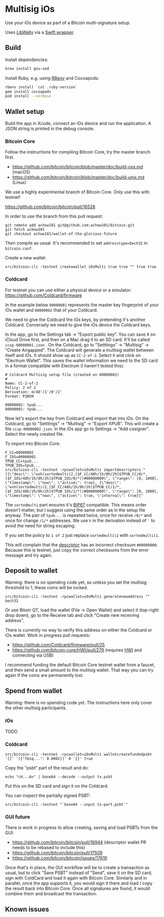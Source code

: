 # Multisig iOs

Use your iOs device as part of a Bitcoin multi-signature setup.

Uses [LibWally](https://github.com/ElementsProject/libwally-core) via a
[Swift wrapper](https://github.com/blockchain/libwally-swift).

## Build

Install dependencies:

```sh
brew install gnu-sed
```

Install Ruby, e.g. using [RBenv](https://github.com/rbenv/rbenv) and Cocoapods:

```sh
rbenv install `cat .ruby-version`
gem install cocoapods
pod install --verbose
```

## Wallet setup

Build the app in Xcode, connect an iOs device and run the application. A JSON string is printed in the debug console.

### Bitcoin Core

Follow the instructions for compiling Bitcoin Core, try the master branch first.
* https://github.com/bitcoin/bitcoin/blob/master/doc/build-osx.md (macOS)
* https://github.com/bitcoin/bitcoin/blob/master/doc/build-unix.md (Linux)

We use a highly experimental branch of Bitcoin Core. Only use this with testnet!

https://github.com/bitcoin/bitcoin/pull/16528

In order to use the branch from this pull request:

```
git remote add achow101 git@github.com:achow101/bitcoin.git
git fetch achow101
git checkout achow101/wallet-of-the-glorious-future
```

Then compile as usual. It's recommended to set `addresstype=bech32` in `bitcoin.conf`.

Create a new wallet:

```
src/bitcoin-cli -testnet createwallet iOsMulti true true "" true true
```

### Coldcard

For testnet you can use either a physical device or a simulator: https://github.com/Coldcard/firmware

In the example below `00000001` represents the master key fingerprint of your iOs wallet and `00000002` that of your Coldcard.

We need to give the Coldcard the iOs keys, by pretending it's another Coldcard. Conversely we need to give the iOs device the Coldcard keys.

In the app, go to the Settings tab -> "Export public key". You can save it on iCloud Drive first, and then on a Mac drag it to an SD card. It'll be called  `ccxp-00000001.json` . On the Coldcard, go to "Setttings" -> "Multisig"  -> "Create Airgapped". The Coldcard will generate a multisig wallet between itself and iOs. It should show up as `CC-2-of-2`. Select it and click on "Electrum Wallet". This saves the wallet information we need to the SD card in a format compatible with Electrum (I haven't tested this):

```
# Coldcard Multisig setup file (created on 00000002)
#
Name: CC-2-of-2
Policy: 2 of 2
Derivation: m/48'/1'/0'/2'
Format: P2WSH

00000002: tpub...
00000001: tpub...
```

Now let's export the key from Coldcard and import that into iOs. On the Coldcard, go to "Setttings" -> "Multisig"  -> "Export XPUB". This will create a file  `ccxp-00000002.json`. In the iOs app go to Settings -> "Add cosigner". Select the newly created file.


To import into Bitcoin Core:

```
F_CC=00000002
F_IOS=00000001
TPUB_CC=tpub...
TPUB_IOS=tpub...
src/bitcoin-cli -testnet -rpcwallet=iOsMulti importdescriptors "[{\"desc\": \"wsh(sortedmulti(2,[$F_CC/48h/1h/0h/2h]$TPUB_CC/0/*,[$F_IOS/48h/1h/0h/2h]$TPUB_IOS/0/*))#00000000\", \"range\": [0, 1000], \"timestamp\": \"now\", \"active\": true}, {\"desc\": \"wsh(sortedmulti(2,[$F_CC/48h/1h/0h/2h]$TPUB_CC/1/*,[$F_IOS/48h/1h/0h/2h]$TPUB_IOS/1/*))#00000000\", \"range\": [0, 1000], \"timestamp\": \"now\", \"active\": true, \"internal\": true}]"
```

The `sortedmulti` part ensures it's [BIP67](https://github.com/bitcoin/bips/blob/master/bip-0067.mediawiki) compatible. This means order doesn't matter, but I suggest using the same order as in the setup file anyway. The pair of `tpub...` is repeated twice, once for receive `/0/*` and once for change `/1/*` addresses. We use `h` in the derivation instead of `'` to avoid the need for string escaping.

If you set the policy to `1 of 2` just replace `sortedmulti(2` with `sortedmulti(1`.

This will complain that the [descriptor](https://github.com/bitcoin/bitcoin/blob/master/doc/descriptors.md) has an incorrect checksum `#00000000`. Because this is testnet, just copy the correct checksums from the error message and try again.

## Deposit to wallet

Warning: there is no spending code yet, so unless you set the multisig threshold to 1, these coins will be locked.

```
src/bitcoin-cli -testnet -rpcwallet=iOsMulti generatenewaddress "" bech32
```

Or use Bitoin QT, load the wallet (File -> Open Wallet) and select it (top-right drop down), go to the Receive tab and click "Create new receiving address".

There is currently no way to verify this address on either the Coldcard or iOs wallet. Work in progress pull requests:
* https://github.com/Coldcard/firmware/pull/25
* https://github.com/bitcoin-core/HWI/pull/279 (requires [HWI](https://github.com/bitcoin-core/HWI/pull/279) and connecting via USB)

I recommend funding the default Bitcoin Core testnet wallet from a faucet, and then send a small amount to the mutlisig wallet. That way you can try again if the coins are permanently lost. 

## Spend from wallet

Warning:  there is no spending code yet. The instructions here only cover the other multisig participants.

### iOs

TODO

### Coldcard

```
src/bitcoin-cli -testnet -rpcwallet=iOsMulti walletcreatefundedpsbt '[]' '[{"tb1q...": 0.0001}]' 0 '{}' true
```

Copy the "psbt" part of the result and do:

```
echo "cH...A=" | base64 --decode --output tx.psbt
```

Put this on the SD card and sign it on the Coldcard.

You can inspect the partially signed PSBT:

```
src/bitcoin-cli -testnet "`base64 --input tx-part.psbt`"
```



### GUI future

There is work in progress to allow creating, saving and load PSBTs from the GUI:

* https://github.com/bitcoin/bitcoin/pull/16944 (descriptor wallet PR needs to be rebased to include this)
* https://github.com/bitcoin/bitcoin/pull/17509
* https://github.com/bitcoin/bitcoin/issues/17619

Once that's in place, the GUI workflow will be to create a transaction as usual, but to click "Save PSBT" instead of "Send", save it on the SD card, sign with ColdCard and load it again with Bitcoin Core. Similarly and in parallel, once the app supports it, you would sign it there and load / copy the result back into Bitcoin Core. Once all signatures are found, it would combine them and broadcast the transaction. 

## Known issues
